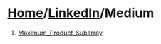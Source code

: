 # [Home](./../..)/[LinkedIn](./..)/Medium
1. [Maximum_Product_Subarray](./Maximum_Product_Subarray.md)
